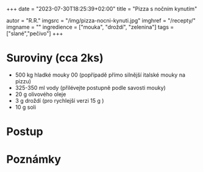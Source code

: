 +++
date = "2023-07-30T18:25:39+02:00"
title = "Pizza s nočním kynutím"

autor = "R.R."
imgsrc = "/img/pizza-nocni-kynuti.jpg"
imghref = "/recepty/"
imgname = ""
ingredience = ["mouka", "droždí", "zelenina"]
tags = ["slané","pečivo"]
+++

# Suroviny (cca 2ks)
- 500 kg hladké mouky 00 (popřípadě přímo silnější italské mouky na pizzu)
- 325-350 ml vody (přilévejte postupně podle savosti mouky)
- 20 g olivového oleje
- 3 g droždí (pro rychlejší verzi 15 g ) 
- 10 g soli

# Postup



# Poznámky

<!--
Recept na těsto na pizzu
Samozřejmě můžete použít i vlastní ozkoušený recept, ale zkuste dodržet postup uvedený výše. Věřte, že uvidíte rozdíl!

nejlepší domácí pizza
odpočívající těsto – porce na jednotlivé na pizzy
Ingredience:

1 kg hladké mouky 00 (popřípadě přímo silnější italské mouky na pizzu)
650-700 ml vody (přilévejte postupně podle savosti mouky)
40 g olivového oleje
3-4 g droždí (úplně stačí, ač lze pro rychlejší verzi použít i 30 g:)
20 g soli
Postup:

Uhněťte těsto – v robotu to potrvá asi 10–15 minut.
Nechte ho asi hodinu zrát při pokojové teplotě, pak promačkejte a schovejte přikryté v uzavíratelné dóze o asi 3x objemu do lednice.
Druhý den rozdělte na cca 250–300gramové porce, vytvarujte ranečky, ty nechte odpočívat v teple nebo chladu alespoň 30 minut – ale lépe hodinu až dvě. Pokud víte, že jich nespotřebujete tolik, můžete část porcí schovat a nechat odpočívat v chladu do dalšího dne – pak už ani není potřeba s tvarováním čekat. Postupně tvarujte a pečte pizzy.
Recept na těsto z kvasu
Na mých obrázcích je použité těsto z kvasu. Na to je potřeba:

150 g tuhého kvasu (předem osvěženého, měl by obsahovat cca 10 g mouky, 50 g vody)
900 g hladké mouky (10 % je možné nahradit celozrnnou pšeničnou či špaldovou)
680 g vody
40 g olivového oleje
20 g soli
Postup je podobný výše uvedenému, jen těsto před ukrytím do lednice nechávám v teple i 2–3 hodiny a občas ho rukama popřekládám. Připravené bochánky pak mohou zůstat na lince i hodinu až dvě.

nejlepší domácí pizza
Pokud se ze zbytku těsta rozhodnete udělat chléb nebo focacciu, musíte je po vytvarování na plechu nebo v ošatce nechat cca 3 hodiny nakynout – až pak upéct, jak je popsáno zde. Přeji úspěšné pečení a hlavně dobrou chuť!

Author: maskrtnica
Filed Under: Chléb a pečivo z droždí, Články

-->
